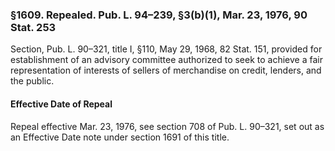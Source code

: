 ### §1609. Repealed. Pub. L. 94–239, §3(b)(1), Mar. 23, 1976, 90 Stat. 253 ###

Section, Pub. L. 90–321, title I, §110, May 29, 1968, 82 Stat. 151, provided for establishment of an advisory committee authorized to seek to achieve a fair representation of interests of sellers of merchandise on credit, lenders, and the public.

#### Effective Date of Repeal ####

Repeal effective Mar. 23, 1976, see section 708 of Pub. L. 90–321, set out as an Effective Date note under section 1691 of this title.
